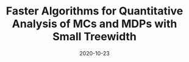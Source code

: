 ---
title: "Faster Algorithms for Quantitative Analysis of MCs and MDPs with Small Treewidth"
collection: publications
permalink: /publication/atva-2020-mc-mdp
authors: "Ali Asadi, Krishnendu Chatterjee, Amir Kafshdar Goharshady, Kiarash Mohammadi, Andreas Pavlogiannis"
excerpt: 
date: 2020-10-23
venue: 'International Symposium on Automated Technology for Verification and Analysis (ATVA)'
paperurl: '/files/atva-2020-mc-mdp.pdf'
---